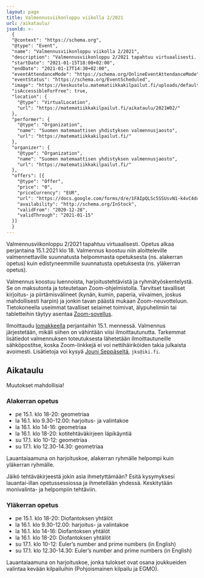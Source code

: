 ```yaml
---
layout: page
title: Valmennusviikonloppu viikolla 2/2021
url: /aikataulu/
jsonld: >-
  {
  "@context": "https://schema.org",
  "@type": "Event",
  "name": "Valmennusviikonloppu viikolla 2/2021",
  "description": "Valmennusviikonloppu 2/2021 tapahtuu virtuaalisesti. Tilaisuus alkaa perjantaina 15.1.2021 klo 18 ja jatkuu lauantaina ja sunnuntaina. Valmennus on maksutonta.",
  "startDate": "2021-01-15T18:00+02:00",
  "endDate": "2021-01-17T14:30+02:00",
  "eventAttendanceMode": "https://schema.org/OnlineEventAttendanceMode",
  "eventStatus": "https://schema.org/EventScheduled",
  "image": "https://keskustelu.matematiikkakilpailut.fi/uploads/default/original/1X/903d26f2a2a48285467275e06546a35b2f203482.png",
  "isAccessibleForFree": true,
  "location": {
    "@type": "VirtualLocation",
    "url": "https://matematiikkakilpailut.fi/aikataulu/2021W02/"
  },
  "performer": {
    "@type": "Organization",
    "name": "Suomen matemaattisen yhdistyksen valmennusjaosto",
    "url": "https://matematiikkakilpailut.fi/"
  },
  "organizer": {
    "@type": "Organization",
    "name": "Suomen matemaattisen yhdistyksen valmennusjaosto",
    "url": "https://matematiikkakilpailut.fi/"
  },
  "offers": [{
    "@type": "Offer",
    "price": "0",
    "priceCurrency": "EUR",
    "url": "https://docs.google.com/forms/d/e/1FAIpQLSc5SSUsvN1-k4vC4dciMAPGP46t_2V35wcLfcj9g9D-lUdcdA/viewform?usp=sf_link&hl=fi",
    "availability": "http://schema.org/InStock",
    "validFrom": "2020-12-28",
    "validThrough": "2021-01-15"
  }]
  }
---
```


Valmennusviikonloppu 2/2021 tapahtuu virtuaalisesti.
Opetus alkaa perjantaina 15.1.2021 klo 18.
Valmennus koostuu niin aloitteleville valmennettaville
suunnatusta helpommasta opetuksesta (ns. alakerran opetus)
kuin edistyneemmille suunnatusta opetuksesta (ns. yläkerran opetus).

Valmennus koostuu luennoista, harjoitustehtävistä ja
ryhmätyöskentelystä. Se on maksutonta ja toteutetaan Zoom-ohjelmistolla.
Tarvitset tavalliset kirjoitus- ja piirtämisvälineet (kynän, kumin, paperia,
viivaimen, joskus mahdollisesti harpin) ja jonkin tavan päästä mukaan
Zoom-neuvotteluun. Tietokoneella useimmat tavalliset selaimet toimivat,
älypuhelimiin tai tabletteihin täytyy asentaa [Zoom-sovellus](https://zoom.us/download).

Ilmoittaudu [lomakkeella] perjantaihin 15.1. mennessä.
Valmennus järjestetään, mikäli siihen on vähintään viisi ilmoittautunutta.
Tarkemmat lisätiedot valmennuksen toteutuksesta lähetetään
ilmoittautuneille sähköpostitse, koska Zoom-linkkejä ei voi nettihäiriköiden
takia julkaista avoimesti.
Lisätietoja voi kysyä [Jouni Seppäseltä](mailto:jks@iki.fi), `jks@iki.fi`.

[lomakkeella]: https://docs.google.com/forms/d/e/1FAIpQLSc5SSUsvN1-k4vC4dciMAPGP46t_2V35wcLfcj9g9D-lUdcdA/viewform?usp=sf_link&hl=fi

## Aikataulu

Muutokset mahdollisia!

### Alakerran opetus

- pe 15.1. klo 18-20: geometriaa
- la 16.1. klo 9.30-12.00: harjoitus- ja valintakoe
- la 16.1. klo 14-16: geometriaa
- la 16.1. klo 18-20: kotitehtäväkirjeen läpikäyntiä
- su 17.1. klo 10-12: geometriaa
- su 17.1. klo 12.30-14.30: geometriaa

Lauantaiaamuna on harjoituskoe, alakerran ryhmälle helpompi kuin yläkerran ryhmälle.

Jäikö tehtäväkirjeestä jokin asia ihmetyttämään? Esitä kysymyksesi lauantai-illan opetussessiossa ja ihmetellään yhdessä. Keskitytään monivalinta- ja helpompiin tehtäviin.

### Yläkerran opetus

- pe 15.1. klo 18-20: Diofantoksen yhtälöt
- la 16.1. klo 9.30-12.00: harjoitus- ja valintakoe
- la 16.1. klo 14-16: Diofantoksen yhtälöt
- la 16.1. klo 18-20: Diofantoksen yhtälöt
- su 17.1. klo 10-12: Euler’s number and prime numbers (in English)
- su 17.1. klo 12.30-14.30: Euler’s number and prime numbers (in English)

Lauantaiaamuna on harjoituskoe, jonka tulokset ovat osana joukkueiden valintaa kevään kilpailuihin (Pohjoismainen kilpailu ja EGMO).
